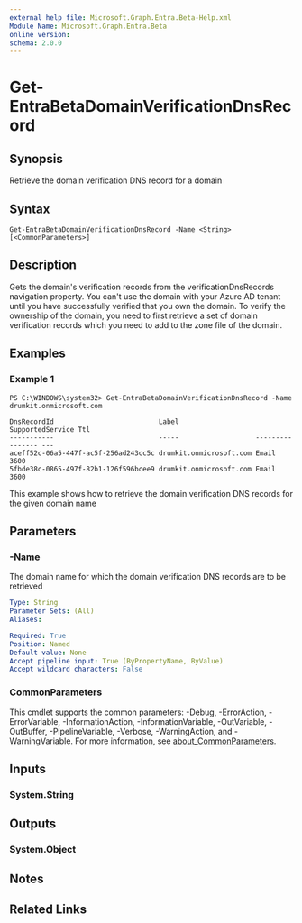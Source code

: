 ```yaml
---
external help file: Microsoft.Graph.Entra.Beta-Help.xml
Module Name: Microsoft.Graph.Entra.Beta
online version:
schema: 2.0.0
---
```


# Get-EntraBetaDomainVerificationDnsRecord

## Synopsis
Retrieve the domain verification DNS record for a domain

## Syntax

```
Get-EntraBetaDomainVerificationDnsRecord -Name <String> [<CommonParameters>]
```

## Description
Gets the domain's verification records from the verificationDnsRecords navigation property. 
You can't use the domain with your Azure AD tenant until you have successfully verified that you own the domain.
To verify the ownership of the domain, you need to first retrieve a set of domain verification records which you need to add to the zone file of the domain.

## Examples

### Example 1
```
PS C:\WINDOWS\system32> Get-EntraBetaDomainVerificationDnsRecord -Name drumkit.onmicrosoft.com

DnsRecordId                          Label                   SupportedService Ttl
-----------                          -----                   ---------------- ---
aceff52c-06a5-447f-ac5f-256ad243cc5c drumkit.onmicrosoft.com Email            3600
5fbde38c-0865-497f-82b1-126f596bcee9 drumkit.onmicrosoft.com Email            3600
```

This example shows how to retrieve the domain verification DNS records for the given domain name

## Parameters

### -Name
The domain name for which the domain verification DNS records are to be retrieved

```yaml
Type: String
Parameter Sets: (All)
Aliases:

Required: True
Position: Named
Default value: None
Accept pipeline input: True (ByPropertyName, ByValue)
Accept wildcard characters: False
```

### CommonParameters
This cmdlet supports the common parameters: -Debug, -ErrorAction, -ErrorVariable, -InformationAction, -InformationVariable, -OutVariable, -OutBuffer, -PipelineVariable, -Verbose, -WarningAction, and -WarningVariable. For more information, see [about_CommonParameters](https://go.microsoft.com/fwlink/?LinkID=113216).

## Inputs

### System.String
## Outputs

### System.Object
## Notes

## Related Links
